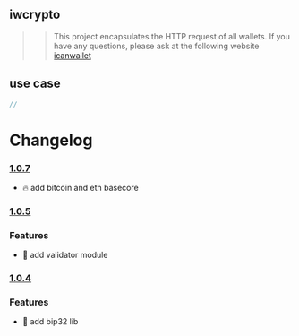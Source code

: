 ## iwcrypto
>> This project encapsulates the HTTP request of all wallets. If you have any questions, please ask at the following website
[icanwallet](https://github.com/icanwallet/icanwallet)

## use case

``` javascript
//

```

# Changelog

### [1.0.7](2021-06-15)
* 🔥 add bitcoin and eth basecore

### [1.0.5](2021-06-14)


### Features

* 🎸 add validator module

### [1.0.4](2021-06-14)

### Features

* 🎸 add bip32 lib